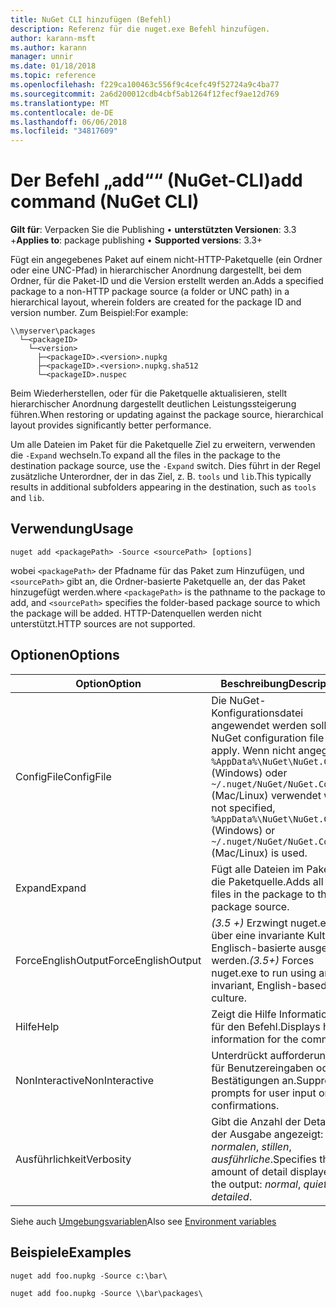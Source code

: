 ```yaml
---
title: NuGet CLI hinzufügen (Befehl)
description: Referenz für die nuget.exe Befehl hinzufügen.
author: karann-msft
ms.author: karann
manager: unnir
ms.date: 01/18/2018
ms.topic: reference
ms.openlocfilehash: f229ca100463c556f9c4cefc49f52724a9c4ba77
ms.sourcegitcommit: 2a6d200012cdb4cbf5ab1264f12fecf9ae12d769
ms.translationtype: MT
ms.contentlocale: de-DE
ms.lasthandoff: 06/06/2018
ms.locfileid: "34817609"
---
```

# <a name="add-command-nuget-cli"></a><span data-ttu-id="f997c-103">Der Befehl „add““ (NuGet-CLI)</span><span class="sxs-lookup"><span data-stu-id="f997c-103">add command (NuGet CLI)</span></span>

<span data-ttu-id="f997c-104">**Gilt für**: Verpacken Sie die Publishing &bullet; **unterstützten Versionen**: 3.3 +</span><span class="sxs-lookup"><span data-stu-id="f997c-104">**Applies to**: package publishing &bullet; **Supported versions**: 3.3+</span></span>

<span data-ttu-id="f997c-105">Fügt ein angegebenes Paket auf einem nicht-HTTP-Paketquelle (ein Ordner oder eine UNC-Pfad) in hierarchischer Anordnung dargestellt, bei dem Ordner, für die Paket-ID und die Version erstellt werden an.</span><span class="sxs-lookup"><span data-stu-id="f997c-105">Adds a specified package to a non-HTTP package source (a folder or UNC path) in a hierarchical layout, wherein folders are created for the package ID and version number.</span></span> <span data-ttu-id="f997c-106">Zum Beispiel:</span><span class="sxs-lookup"><span data-stu-id="f997c-106">For example:</span></span>

    \\myserver\packages
      └─<packageID>
        └─<version>
          ├─<packageID>.<version>.nupkg
          ├─<packageID>.<version>.nupkg.sha512
          └─<packageID>.nuspec

<span data-ttu-id="f997c-107">Beim Wiederherstellen, oder für die Paketquelle aktualisieren, stellt hierarchischer Anordnung dargestellt deutlichen Leistungssteigerung führen.</span><span class="sxs-lookup"><span data-stu-id="f997c-107">When restoring or updating against the package source, hierarchical layout provides significantly better performance.</span></span>

<span data-ttu-id="f997c-108">Um alle Dateien im Paket für die Paketquelle Ziel zu erweitern, verwenden die `-Expand` wechseln.</span><span class="sxs-lookup"><span data-stu-id="f997c-108">To expand all the files in the package to the destination package source, use the `-Expand` switch.</span></span> <span data-ttu-id="f997c-109">Dies führt in der Regel zusätzliche Unterordner, der in das Ziel, z. B. `tools` und `lib`.</span><span class="sxs-lookup"><span data-stu-id="f997c-109">This typically results in additional subfolders appearing in the destination, such as `tools` and `lib`.</span></span>

## <a name="usage"></a><span data-ttu-id="f997c-110">Verwendung</span><span class="sxs-lookup"><span data-stu-id="f997c-110">Usage</span></span>

```cli
nuget add <packagePath> -Source <sourcePath> [options]
```

<span data-ttu-id="f997c-111">wobei `<packagePath>` der Pfadname für das Paket zum Hinzufügen, und `<sourcePath>` gibt an, die Ordner-basierte Paketquelle an, der das Paket hinzugefügt werden.</span><span class="sxs-lookup"><span data-stu-id="f997c-111">where `<packagePath>` is the pathname to the package to add, and `<sourcePath>` specifies the folder-based package source to which the package will be added.</span></span> <span data-ttu-id="f997c-112">HTTP-Datenquellen werden nicht unterstützt.</span><span class="sxs-lookup"><span data-stu-id="f997c-112">HTTP sources are not supported.</span></span>

## <a name="options"></a><span data-ttu-id="f997c-113">Optionen</span><span class="sxs-lookup"><span data-stu-id="f997c-113">Options</span></span>

| <span data-ttu-id="f997c-114">Option</span><span class="sxs-lookup"><span data-stu-id="f997c-114">Option</span></span> | <span data-ttu-id="f997c-115">Beschreibung</span><span class="sxs-lookup"><span data-stu-id="f997c-115">Description</span></span> |
| --- | --- |
| <span data-ttu-id="f997c-116">ConfigFile</span><span class="sxs-lookup"><span data-stu-id="f997c-116">ConfigFile</span></span> | <span data-ttu-id="f997c-117">Die NuGet-Konfigurationsdatei angewendet werden soll.</span><span class="sxs-lookup"><span data-stu-id="f997c-117">The NuGet configuration file to apply.</span></span> <span data-ttu-id="f997c-118">Wenn nicht angegeben, `%AppData%\NuGet\NuGet.Config` (Windows) oder `~/.nuget/NuGet/NuGet.Config` (Mac/Linux) verwendet wird.</span><span class="sxs-lookup"><span data-stu-id="f997c-118">If not specified, `%AppData%\NuGet\NuGet.Config` (Windows) or `~/.nuget/NuGet/NuGet.Config` (Mac/Linux) is used.</span></span>|
| <span data-ttu-id="f997c-119">Expand</span><span class="sxs-lookup"><span data-stu-id="f997c-119">Expand</span></span> | <span data-ttu-id="f997c-120">Fügt alle Dateien im Paket für die Paketquelle.</span><span class="sxs-lookup"><span data-stu-id="f997c-120">Adds all the files in the package to the package source.</span></span> |
| <span data-ttu-id="f997c-121">ForceEnglishOutput</span><span class="sxs-lookup"><span data-stu-id="f997c-121">ForceEnglishOutput</span></span> | <span data-ttu-id="f997c-122">*(3.5 +)*  Erzwingt nuget.exe über eine invariante Kultur Englisch-basierte ausgeführt werden.</span><span class="sxs-lookup"><span data-stu-id="f997c-122">*(3.5+)* Forces nuget.exe to run using an invariant, English-based culture.</span></span> |
| <span data-ttu-id="f997c-123">Hilfe</span><span class="sxs-lookup"><span data-stu-id="f997c-123">Help</span></span> | <span data-ttu-id="f997c-124">Zeigt die Hilfe Informationen für den Befehl.</span><span class="sxs-lookup"><span data-stu-id="f997c-124">Displays help information for the command.</span></span> |
| <span data-ttu-id="f997c-125">NonInteractive</span><span class="sxs-lookup"><span data-stu-id="f997c-125">NonInteractive</span></span> | <span data-ttu-id="f997c-126">Unterdrückt aufforderungen für Benutzereingaben oder Bestätigungen an.</span><span class="sxs-lookup"><span data-stu-id="f997c-126">Suppresses prompts for user input or confirmations.</span></span> |
| <span data-ttu-id="f997c-127">Ausführlichkeit</span><span class="sxs-lookup"><span data-stu-id="f997c-127">Verbosity</span></span> | <span data-ttu-id="f997c-128">Gibt die Anzahl der Details in der Ausgabe angezeigt: *normalen*, *stillen*, *ausführliche*.</span><span class="sxs-lookup"><span data-stu-id="f997c-128">Specifies the amount of detail displayed in the output: *normal*, *quiet*, *detailed*.</span></span> |

<span data-ttu-id="f997c-129">Siehe auch [Umgebungsvariablen](cli-ref-environment-variables.md)</span><span class="sxs-lookup"><span data-stu-id="f997c-129">Also see [Environment variables](cli-ref-environment-variables.md)</span></span>

## <a name="examples"></a><span data-ttu-id="f997c-130">Beispiele</span><span class="sxs-lookup"><span data-stu-id="f997c-130">Examples</span></span>

```cli
nuget add foo.nupkg -Source c:\bar\

nuget add foo.nupkg -Source \\bar\packages\
```
